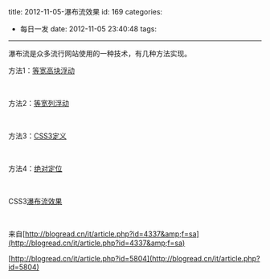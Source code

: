 title: 2012-11-05-瀑布流效果
id: 169
categories:
  - 每日一发
date: 2012-11-05 23:40:48
tags:
---

瀑布流是众多流行网站使用的一种技术，有几种方法实现。

方法1：[等宽高块浮动](http://www.laispace.com/xiaospace/demo/2012-11-05/1.html)

&nbsp;

方法2：[等宽列浮动](http://www.laispace.com/xiaospace/demo/2012-11-05/2.html)

&nbsp;

方法3：[CSS3定义](http://www.laispace.com/xiaospace/demo/2012-11-05/3.html)

&nbsp;

方法4：[绝对定位](http://www.laispace.com/xiaospace/demo/2012-11-05/4.html)

&nbsp;

CSS3[瀑布流效果](http://www.laispace.com/xiaospace/demo/2012-11-05/5.html)

&nbsp;

来自[http://blogread.cn/it/article.php?id=4337&amp;f=sa](http://blogread.cn/it/article.php?id=4337&amp;f=sa)

[http://blogread.cn/it/article.php?id=5804](http://blogread.cn/it/article.php?id=5804)